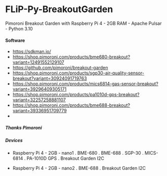 # FLiP-Py-BreakoutGarden
Pimoroni Breakout Garden with Raspberry Pi 4 - 2GB RAM - Apache Pulsar - Python 3.10


#### Software

* https://sdkman.io/
* https://shop.pimoroni.com/products/bme680-breakout?variant=12491552129107
* https://github.com/pimoroni/breakout-garden
* https://shop.pimoroni.com/products/sgp30-air-quality-sensor-breakout?variant=30924091719763
* https://shop.pimoroni.com/products/mics6814-gas-sensor-breakout?variant=39296409305171
* https://shop.pimoroni.com/products/pa1010d-gps-breakout?variant=32257258881107
* https://shop.pimoroni.com/products/bme688-breakout?variant=39336951709779
* 


##### Thanks Pimoroni

##### Devices

* Raspberry Pi 4 - 2GB - nano1
 . BME-680
 . BME-688
 . SGP-30
 . MICS-6814
 . PA-1010D GPS
 . Breakout Garden I2C

* Raspberry Pi 4 - 2GB - nano2
 . BME-688
 . Breakout Garden I2C
